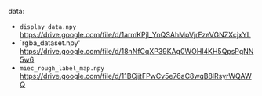 
data: 
 - `display_data.npy` https://drive.google.com/file/d/1armKPjl_YnQSAhMpVjrFzeVGNZXcjxYL
 - `rgba_dataset.npy' https://drive.google.com/file/d/18nNfCqXP39KAg0WOHl4KH5QpsPgNN5w6
 - `miec_rough_label_map.npy` https://drive.google.com/file/d/11BCjjtFPwCv5e76aC8wqB8lRsyrWQAWQ

